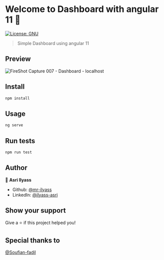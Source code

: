# Welcome to Dashboard with angular 11 👋
[![License: GNU](https://img.shields.io/badge/License-GNU-yellow.svg)](#)

> Simple Dashboard using angular 11


## Preview

![FireShot Capture 007 - Dashboard - localhost](https://user-images.githubusercontent.com/46675705/101218510-7a92f880-3683-11eb-9ec6-6de2d308ab36.png)


## Install

```sh
npm install
```

## Usage

```sh
ng serve
```

## Run tests

```sh
npm run test
```

## Author

👤 **Asri Ilyass**

* Github: [@mr-ilyass](https://github.com/mr-ilyass)
* LinkedIn: [@ilyass-asri](https://linkedin.com/in/ilyass-asri)

## Show your support

Give a ⭐️ if this project helped you!

## Special thanks to 

[@Soufian-fadil](https://github.com/bloodymind)
